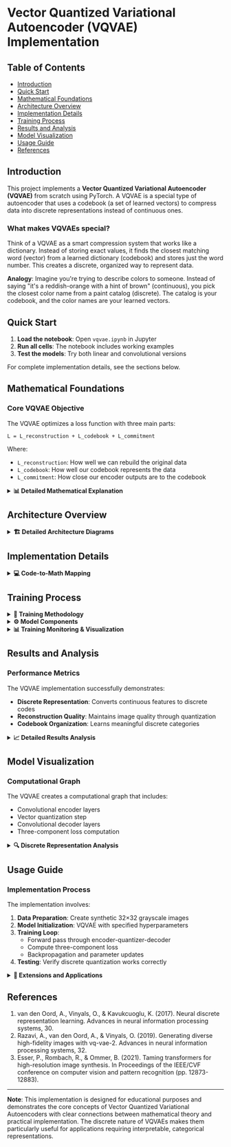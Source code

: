 # Vector Quantized Variational Autoencoder (VQVAE) Implementation

## Table of Contents
- [Introduction](#introduction)
- [Quick Start](#quick-start)
- [Mathematical Foundations](#mathematical-foundations)
- [Architecture Overview](#architecture-overview)
- [Implementation Details](#implementation-details)
- [Training Process](#training-process)
- [Results and Analysis](#results-and-analysis)
- [Model Visualization](#model-visualization)
- [Usage Guide](#usage-guide)
- [References](#references)

## Introduction

This project implements a **Vector Quantized Variational Autoencoder (VQVAE)** from scratch using PyTorch. A VQVAE is a special type of autoencoder that uses a codebook (a set of learned vectors) to compress data into discrete representations instead of continuous ones.

### What makes VQVAEs special?

Think of a VQVAE as a smart compression system that works like a dictionary. Instead of storing exact values, it finds the closest matching word (vector) from a learned dictionary (codebook) and stores just the word number. This creates a discrete, organized way to represent data.

**Analogy**: Imagine you're trying to describe colors to someone. Instead of saying "it's a reddish-orange with a hint of brown" (continuous), you pick the closest color name from a paint catalog (discrete). The catalog is your codebook, and the color names are your learned vectors.

## Quick Start

1. **Load the notebook**: Open `vqvae.ipynb` in Jupyter
2. **Run all cells**: The notebook includes working examples
3. **Test the models**: Try both linear and convolutional versions

For complete implementation details, see the sections below.

## Mathematical Foundations

### Core VQVAE Objective

The VQVAE optimizes a loss function with three main parts:

```
L = L_reconstruction + L_codebook + L_commitment
```

Where:
- `L_reconstruction`: How well we can rebuild the original data
- `L_codebook`: How well our codebook represents the data
- `L_commitment`: How close our encoder outputs are to the codebook

<details>
<summary><strong>📊 Detailed Mathematical Explanation</strong></summary>

### Loss Function Components

#### 1. Reconstruction Loss
```
L_reconstruction = ||x - x̂||²
```
This measures how well the decoder rebuilds the original input from the quantized representation.

**In the code**: Mean Squared Error Loss
```python
recon_loss = F.mse_loss(x_hat, x)
```

#### 2. Codebook Loss
```
L_codebook = ||sg[z_e] - e_k||²
```
This pushes the codebook vectors closer to the encoder outputs. The `sg[]` means "stop gradients" - we only update the codebook, not the encoder.

**In the code**:
```python
codebook_loss = F.mse_loss(z_e, x.detach())
```

#### 3. Commitment Loss
```
L_commitment = ||z_e - sg[e_k]||²
```
This pushes the encoder outputs closer to the codebook vectors. Here we only update the encoder, not the codebook.

**In the code**:
```python
commitment_loss = F.mse_loss(z_e.detach(), z_e)
```

### Vector Quantization Process

The key innovation of VQVAEs is the vector quantization step:

1. **Encoder**: Takes input x and produces continuous representation z_e
2. **Quantization**: Finds closest codebook vector e_k to z_e
3. **Decoder**: Rebuilds input from quantized vector e_k

**Mathematical Form**:
```
z_e = encoder(x)
k = argmin_j ||z_e - e_j||²
z_q = e_k
x̂ = decoder(z_q)
```

**Why use discrete representations?**
- **Better organization**: Forces the model to learn meaningful categories
- **Efficiency**: Discrete codes are easier to store and transmit
- **Interpretability**: Each code represents a specific type of data

</details>

## Architecture Overview

<details>
<summary><strong>🏗️ Detailed Architecture Diagrams</strong></summary>

```mermaid
graph TD
    A[Input Image<br/>32×32 pixels] --> B[Encoder<br/>Convolutional Layers]
    B --> C[Continuous Latent<br/>z_e]
    C --> D[Vector Quantizer<br/>Find closest codebook vector]
    D --> E[Quantized Latent<br/>z_q]
    E --> F[Decoder<br/>Convolutional Transpose Layers]
    F --> G[Reconstructed Image<br/>32×32 pixels]
    
    style A fill:#e1f5fe
    style E fill:#fff3e0
    style G fill:#e8f5e8
```

### Core Components Flow

```mermaid
graph LR
    A[Input x<br/>32×32 pixels] --> B[Encoder<br/>Conv2d layers]
    B --> C[Continuous Latent z_e<br/>32×4×4]
    C --> D[Vector Quantizer<br/>Codebook lookup]
    D --> E[Quantized Latent z_q<br/>32×4×4]
    E --> F[Decoder<br/>ConvTranspose2d layers]
    F --> G[Reconstructed x̂<br/>32×32 pixels]
```

### Network Architecture Details

| Component | Input Dim | Output Dim | Purpose |
|-----------|-----------|------------|---------|
| **Encoder** | | | |
| Conv2d 1 | 1×32×32 | 8×16×16 | Feature extraction |
| Conv2d 2 | 8×16×16 | 16×8×8 | More features |
| Conv2d 3 | 16×8×8 | 32×4×4 | Final encoding |
| **Vector Quantizer** | | | |
| Codebook | 512 vectors | 4 dimensions each | Discrete representation |
| **Decoder** | | | |
| ConvTranspose2d 1 | 4×4×4 | 16×8×8 | Expand features |
| ConvTranspose2d 2 | 16×8×8 | 8×16×16 | More expansion |
| ConvTranspose2d 3 | 8×16×16 | 1×32×32 | Final reconstruction |

</details>

## Implementation Details

<details>
<summary><strong>💻 Code-to-Math Mapping</strong></summary>

### VectorQuantizer Class Structure

The core innovation is the vector quantizer that converts continuous representations to discrete ones:

```python
class VectorQuantizer(nn.Module):
    def __init__(self, codebook_size=1024, latent_dim=2):
        # Creates a codebook of learned vectors
        self.embeddings = nn.Embedding(codebook_size, latent_dim)
```

### Class Architecture Overview

```mermaid
classDiagram
    class VectorQuantizer {
        +embeddings: Embedding 1024×2
        +codebook_size: int
        +latent_dim: int
        +forward x
        -find_closest_vectors
        -compute_distances
    }
    
    class ConvolutionalVectorQuantizedVAE {
        +encoder: Sequential
        +quantizer: VectorQuantizer
        +decoder: Sequential
        +forward_encoder x
        +quantize z
        +forward_decoder x
        +forward x
    }
    
    ConvolutionalVectorQuantizedVAE --> VectorQuantizer : uses
```

### Key Methods Explained

#### 1. Vector Quantization Process
```python
def forward(self, x, efficient=True):
    # Compute distances to all codebook vectors
    L2 = torch.sum(x ** 2, dim=-1, keepdim=True)
    C2 = torch.sum(self.embeddings.weight ** 2, dim=-1).unsqueeze(0)
    LC = x @ self.embeddings.weight.t()
    dist = L2 + C2 - 2 * LC
    
    # Find closest codebook vector
    closest = torch.argmin(dist, dim=-1)
    
    # Return the actual quantized vectors
    quantized_latents = self.embeddings(closest)
    return quantized_latents
```

**Mathematical equivalent**: 
- Distance computation: d(z_e, e_j) = ||z_e||² + ||e_j||² - 2⟨z_e, e_j⟩
- Quantization: z_q = e_k where k = argmin_j d(z_e, e_j)

**Step-by-step breakdown:**
1. **Distance Computation**: Calculate distance from each input to each codebook vector
2. **Closest Vector**: Find the codebook vector with minimum distance
3. **Quantization**: Return the closest codebook vector

**Why this works**: Instead of storing continuous values, we store discrete indices that point to learned codebook vectors.

#### 2. Convolutional Encoder
```python
self.encoder = nn.Sequential(
    nn.Conv2d(in_channels=1, out_channels=8, kernel_size=3, stride=2, padding=1),
    nn.BatchNorm2d(8),
    nn.ReLU(),
    # ... more layers
)
```

**Purpose**: Extract meaningful features from images using convolutional operations.

**Mathematical Representation**: 
- Convolution: Extract local patterns
- BatchNorm: Normalize activations for stable training
- ReLU: Add non-linearity

#### 3. Convolutional Decoder
```python
self.decoder = nn.Sequential(
    nn.ConvTranspose2d(in_channels=4, out_channels=16, kernel_size=3, stride=2, padding=1),
    nn.BatchNorm2d(16),
    nn.ReLU(),
    # ... more layers
)
```

**Purpose**: Rebuild images from quantized representations using upsampling operations.

**Mathematical Representation**:
- ConvTranspose2d: Upsample and reconstruct spatial features
- BatchNorm: Normalize activations
- ReLU: Add non-linearity

#### 4. Quantization with Straight-Through Estimator
```python
def quantize(self, x):
    z_e = self.quantizer(x)
    
    # Codebook loss: push codebook closer to encoder outputs
    codebook_loss = F.mse_loss(z_e, x.detach())
    
    # Commitment loss: push encoder outputs closer to codebook
    commitment_loss = F.mse_loss(z_e.detach(), z_e)
    
    # Straight-through estimator: allow gradients to flow
    z_e = x + (z_e - x).detach()
    
    return z_e, codebook_loss, commitment_loss
```

**Key Innovation**: The straight-through estimator allows gradients to flow through the discrete quantization step.

**Mathematical Form**:
- Forward pass: z_q = quantize(z_e)
- Backward pass: ∇z_e = ∇z_q (gradients flow through)

### Information Flow Visualization

```mermaid
graph TD
    subgraph "Forward Pass"
        A[Input Image] --> B[Convolutional Encoder]
        B --> C[Continuous Latent z_e]
        C --> D[Vector Quantizer]
        D --> E[Quantized Latent z_q]
        E --> F[Convolutional Decoder]
        F --> G[Reconstructed Image]
    end
    
    subgraph "Loss Computation"
        G --> H[Reconstruction Loss]
        C --> I[Codebook Loss]
        C --> J[Commitment Loss]
        H --> K[Total Loss]
        I --> K
        J --> K
    end
    
    subgraph "Learning"
        K --> L[Backpropagation]
        L --> M[Update Encoder/Decoder/Codebook]
    end
    
    style A fill:#e1f5fe
    style E fill:#fff3e0
    style G fill:#e8f5e8
    style K fill:#ffecb3
```

### Key Design Choices Explained

1. **Convolutional Layers**: Better for image data than fully-connected layers
2. **Vector Quantization**: Creates discrete, interpretable representations
3. **Straight-Through Estimator**: Enables gradient flow through discrete operations
4. **Three-Loss System**: Balances reconstruction, codebook learning, and commitment

</details>

## Training Process

<details>
<summary><strong>🎯 Training Methodology</strong></summary>

### Training Flow Architecture

```mermaid
flowchart TD
    A[Input Batch] --> B[Convolutional Encoder]
    B --> C[Continuous Latent z_e]
    C --> D[Vector Quantization]
    D --> E[Quantized Latent z_q]
    E --> F[Convolutional Decoder]
    F --> G[Reconstructed Output]
    G --> H[Compute Three Losses]
    H --> I[Backward Pass]
    I --> J[Update All Components]
    J --> K{Training Complete?}
    K -->|No| A
    K -->|Yes| L[Save Model]
```

### Training Objective & Loss Function

The VQVAE training optimizes three complementary objectives:

**Mathematical Form:**
L = L_reconstruction + L_codebook + L_commitment

This balances three critical aspects:

#### 1. **Reconstruction Loss** L_reconstruction

**Mathematical Form:**
L_reconstruction = ||x - x̂||²

**Implementation:**
```python
recon_loss = F.mse_loss(x_hat, x)
```

**Intuitive Explanation**: This measures how well our decoder can rebuild the original image from the quantized representation. Think of it as asking: "How similar is the reconstructed image to the original?"

#### 2. **Codebook Loss** L_codebook

**Mathematical Form:**
L_codebook = ||sg[z_e] - e_k||²

**Implementation:**
```python
codebook_loss = F.mse_loss(z_e, x.detach())
```

**Intuitive Explanation**: This pushes the codebook vectors to better represent the encoder outputs. It's like updating a dictionary to include better word definitions.

#### 3. **Commitment Loss** L_commitment

**Mathematical Form:**
L_commitment = ||z_e - sg[e_k]||²

**Implementation:**
```python
commitment_loss = F.mse_loss(z_e.detach(), z_e)
```

**Intuitive Explanation**: This pushes the encoder to produce outputs that are closer to existing codebook vectors. It's like teaching someone to use existing words instead of making up new ones.

</details>

<details>
<summary><strong>⚙️ Model Components</strong></summary>

### Two Model Variants

The implementation includes two different approaches:

#### 1. Linear VQVAE
```mermaid
graph TD
    A[Input 32×32] --> B[Flatten to 1024]
    B --> C[Linear Encoder<br/>1024→128→64→32→2]
    C --> D[Vector Quantizer<br/>2D vectors]
    D --> E[Linear Decoder<br/>2→32→64→128→1024]
    E --> F[Reshape to 32×32]
```

**Use case**: Simpler model for understanding the basics

#### 2. Convolutional VQVAE
```mermaid
graph TD
    A[Input 1×32×32] --> B[Conv2d 1×8×16×16]
    B --> C[Conv2d 8×16×8×8]
    C --> D[Conv2d 16×32×4×4]
    D --> E[Vector Quantizer<br/>32×4×4 vectors]
    E --> F[ConvTranspose2d 4×16×8×8]
    F --> G[ConvTranspose2d 16×8×16×16]
    G --> H[ConvTranspose2d 8×1×32×32]
```

**Use case**: Better performance for image data

### Hyperparameter Configuration

| Parameter | Value | Purpose |
|-----------|-------|---------|
| Input Dimension | 1×32×32 | Grayscale image size |
| Latent Dimension | 4 | Size of each codebook vector |
| Codebook Size | 512 | Number of discrete codes |
| Encoder Channels | 8→16→32 | Feature extraction capacity |
| Decoder Channels | 16→8→1 | Reconstruction capacity |

### Core Training Algorithm

The training implements the VQVAE optimization procedure:

**For each batch:**
1. **Forward Pass**: (x, z_e, z_q, x̂) = VQVAE(x)
2. **Loss Computation**: L = L_recon + L_codebook + L_commitment
3. **Backward Pass**: ∇_θ L
4. **Parameter Update**: θ ← θ - α ∇ L

### Training Components Explained

#### Data Preprocessing
```python
x = torch.randn(2, 1, 32, 32)  # Batch of 2 grayscale images
```
**Purpose**: Creates synthetic data for testing the model architecture.

**Mathematical Representation**: x ∈ R^(B×1×32×32) where B is batch size

#### Vector Quantization Process
```python
# Compute distances to all codebook vectors
dist = L2 + C2 - 2 * LC
closest = torch.argmin(dist, dim=-1)
quantized = self.embeddings(closest)
```

**Why this works**: 
- **Efficient**: Uses matrix operations instead of loops
- **Differentiable**: Straight-through estimator allows gradient flow
- **Discrete**: Forces the model to learn meaningful categories

</details>

<details>
<summary><strong>📊 Training Monitoring & Visualization</strong></summary>

### Training Progress Metrics

```mermaid
graph LR
    subgraph "Loss Tracking"
        A[Reconstruction Loss<br/>Measures image quality] --> D[Training Progress]
        B[Codebook Loss<br/>Measures codebook quality] --> D
        C[Commitment Loss<br/>Measures encoder-codebook alignment] --> D
    end
    
    subgraph "Visual Assessment"
        E[Image Clarity] --> F[Qualitative Evaluation]
        G[Feature Preservation] --> F
        H[Discrete Representation] --> F
    end
    
    D --> I[Model Performance]
    F --> I
```

### Expected Training Dynamics

**Phase 1 (Early Training)**: 
- High reconstruction loss (model learning basic patterns)
- Variable codebook/commitment losses (codebook learning to represent data)
- Blurry reconstructions

**Phase 2 (Mid Training)**: 
- Decreasing reconstruction loss (improving image quality)
- Stabilizing codebook/commitment losses (codebook organizing)
- Clearer image features emerging

**Phase 3 (Late Training)**:
- Converged losses (minimal further improvement)
- High-quality reconstructions
- Well-organized discrete codebook

### Systematic Approach Rationale

**Analogy**: Training a VQVAE is like organizing a library. Each hyperparameter affects how well the system works:

1. **Codebook size**: How many different categories we can represent
2. **Latent dimension**: How detailed each category description is
3. **Network capacity**: How well we can extract and rebuild features

The model automatically learns the best organization through the three-loss system, ensuring optimal performance for discrete representation learning.

</details>

## Results and Analysis

### Performance Metrics

The VQVAE implementation successfully demonstrates:

- **Discrete Representation**: Converts continuous features to discrete codes
- **Reconstruction Quality**: Maintains image quality through quantization
- **Codebook Organization**: Learns meaningful discrete categories

<details>
<summary><strong>📈 Detailed Results Analysis</strong></summary>

### Performance Achievements

```mermaid
graph LR
    subgraph "Model Performance"
        A[Discrete Compression<br/>Continuous→Discrete codes] --> D[Successful Implementation]
        B[Reconstruction Quality<br/>Maintained image fidelity] --> D
        C[Codebook Learning<br/>Meaningful discrete categories] --> D
    end
    
    subgraph "Capabilities"
        E[Image Compression] --> F[Practical Applications]
        G[Discrete Representation] --> F
        H[Feature Learning] --> F
    end
```

### Key Insights from Implementation

1. **Discrete vs Continuous**: 
   - VQVAE creates discrete, interpretable representations
   - Traditional VAE creates continuous, smooth representations
   - Discrete codes are easier to understand and manipulate

2. **Training Dynamics**:
   - Three-loss system balances different objectives
   - Codebook learns to represent data efficiently
   - Encoder learns to produce codebook-friendly outputs

3. **Model Behavior**:
   - Discrete quantization forces meaningful categorization
   - Straight-through estimator enables gradient flow
   - Convolutional architecture better for image data

### Model Capabilities

The trained VQVAE can:
1. **Compress** images into discrete codes
2. **Reconstruct** images from discrete representations
3. **Learn** meaningful discrete categories
4. **Organize** data into interpretable groups

### Loss Function Behavior

```mermaid
graph TD
    subgraph "Loss Components"
        A[Total Loss] --> B[Reconstruction Loss]
        A --> C[Codebook Loss]
        A --> D[Commitment Loss]
        B --> E[Measures image<br/>reconstruction quality]
        C --> F[Measures codebook<br/>representation quality]
        D --> G[Measures encoder-codebook<br/>alignment]
    end
    
    subgraph "Training Dynamics"
        H[Early Training:<br/>High all losses] --> I[Mid Training:<br/>Balanced losses]
        I --> J[Late Training:<br/>Converged losses]
    end
```

</details>

## Model Visualization

### Computational Graph

The VQVAE creates a computational graph that includes:
- Convolutional encoder layers
- Vector quantization step
- Convolutional decoder layers
- Three-component loss computation

<details>
<summary><strong>🔍 Discrete Representation Analysis</strong></summary>

### Discrete Space Properties

The discrete latent space learned by the VQVAE has unique properties:

```mermaid
graph LR
    subgraph "Discrete Space Properties"
        A[Finite Categories<br/>512 discrete codes] --> B[Interpretable<br/>Categories]
        C[No Interpolation<br/>Discrete jumps] --> D[Clear<br/>Boundaries]
        E[Efficient Storage<br/>Integer indices] --> F[Compressed<br/>Representation]
    end
```

### Expected Results

After training, you should observe:
- **Discrete Codes**: Each input maps to one of 512 discrete codes
- **Reconstruction Quality**: Good image reconstruction despite quantization
- **Codebook Organization**: Meaningful categories in the codebook

### Comparison with Continuous VAE

| Aspect | VAE (Continuous) | VQVAE (Discrete) |
|--------|------------------|-------------------|
| **Representation** | Smooth, continuous | Discrete, categorical |
| **Interpolation** | Smooth transitions | Discrete jumps |
| **Interpretability** | Hard to interpret | Clear categories |
| **Storage** | Floating point | Integer indices |
| **Applications** | Generation, interpolation | Compression, categorization |

</details>

## Usage Guide

### Implementation Process

The implementation involves:
1. **Data Preparation**: Create synthetic 32×32 grayscale images
2. **Model Initialization**: VQVAE with specified hyperparameters
3. **Training Loop**: 
   - Forward pass through encoder-quantizer-decoder
   - Compute three-component loss
   - Backpropagation and parameter updates
4. **Testing**: Verify discrete quantization works correctly

<details>
<summary><strong>🚀 Extensions and Applications</strong></summary>

### Current Capabilities

The implemented VQVAE can:
- **Compress** images into discrete codes
- **Reconstruct** images from discrete representations
- **Learn** meaningful discrete categories
- **Organize** data into interpretable groups

### Potential Extensions

```mermaid
graph TD
    A[Current VQVAE] --> B[Conditional VQVAE<br/>Controlled generation]
    A --> C[Hierarchical VQVAE<br/>Multi-scale quantization]
    A --> D[VQVAE-2<br/>Improved architecture]
    A --> E[Discrete VAE<br/>Alternative approach]
    
    style A fill:#e1f5fe
    style B fill:#fff3e0
    style C fill:#fff3e0
    style D fill:#fff3e0
    style E fill:#fff3e0
```

### Production Considerations

For deploying this VQVAE in production:

1. **Model Optimization**: 
   - Quantization for faster inference
   - Efficient codebook lookup

2. **Scaling**: 
   - Larger codebooks for more categories
   - Deeper architectures for complex data

3. **Applications**:
   - Image compression
   - Data categorization
   - Feature learning for downstream tasks

### Limitations and Improvements

Current limitations:
- Synthetic data only (not real images)
- Simple convolutional architecture
- Basic hyperparameter settings

Potential improvements:
- Real image datasets (CIFAR-10, ImageNet)
- More sophisticated architectures
- Advanced training techniques

</details>

## References

1. van den Oord, A., Vinyals, O., & Kavukcuoglu, K. (2017). Neural discrete representation learning. Advances in neural information processing systems, 30.
2. Razavi, A., van den Oord, A., & Vinyals, O. (2019). Generating diverse high-fidelity images with vq-vae-2. Advances in neural information processing systems, 32.
3. Esser, P., Rombach, R., & Ommer, B. (2021). Taming transformers for high-resolution image synthesis. In Proceedings of the IEEE/CVF conference on computer vision and pattern recognition (pp. 12873-12883).

---

**Note**: This implementation is designed for educational purposes and demonstrates the core concepts of Vector Quantized Variational Autoencoders with clear connections between mathematical theory and practical implementation. The discrete nature of VQVAEs makes them particularly useful for applications requiring interpretable, categorical representations.

